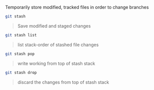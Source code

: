 
Temporarily store modified, tracked files in order to change branches 

```bash
git stash
``` 
>Save modified and staged changes 

```bash
git stash list
``` 
>list stack-order of stashed file changes 

```bash
git stash pop 
```
>write working from top of stash stack 

```bash
git stash drop
```
 >discard the changes from top of stash stack